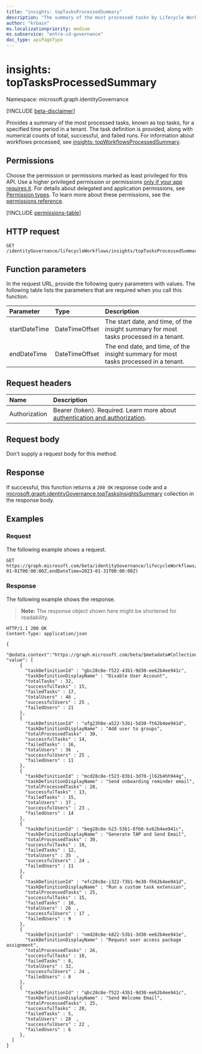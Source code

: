 ```yaml
---
title: "insights: topTasksProcessedSummary"
description: "The summary of the most processed tasks by Lifecycle Workflows in a tenant."
author: "krbain"
ms.localizationpriority: medium
ms.subservice: "entra-id-governance"
doc_type: apiPageType
---
```


# insights: topTasksProcessedSummary

Namespace: microsoft.graph.identityGovernance

[!INCLUDE [beta-disclaimer](../../includes/beta-disclaimer.md)]

Provides a summary of the most processed tasks, known as top tasks, for a specified time period in a tenant. The task definition is provided, along with numerical counts of total, successful, and failed runs. For information about workflows processed, see [insights: topWorkflowsProcessedSummary](identitygovernance-insights-topworkflowsprocessedsummary.md).

## Permissions

Choose the permission or permissions marked as least privileged for this API. Use a higher privileged permission or permissions [only if your app requires it](/graph/permissions-overview#best-practices-for-using-microsoft-graph-permissions). For details about delegated and application permissions, see [Permission types](/graph/permissions-overview#permission-types). To learn more about these permissions, see the [permissions reference](/graph/permissions-reference).

<!-- {
  "blockType": "permissions",
  "name": "identitygovernance-insights-toptasksprocessedsummary-permissions"
}
-->
[!INCLUDE [permissions-table](../includes/permissions/identitygovernance-insights-toptasksprocessedsummary-permissions.md)]

## HTTP request

<!-- {
  "blockType": "ignored"
}
-->
``` http
GET /identityGovernance/lifecycleWorkflows/insights/topTasksProcessedSummary
```

## Function parameters

In the request URL, provide the following query parameters with values. The following table lists the parameters that are required when you call this function.

|Parameter|Type|Description|
|:---|:---|:---|
|startDateTime|DateTimeOffset|The start date, and time, of the insight summary for most tasks processed in a tenant.|
|endDateTime|DateTimeOffset|The end date, and time, of the insight summary for most tasks processed in a tenant.|

## Request headers

|Name|Description|
|:---|:---|
|Authorization|Bearer {token}. Required. Learn more about [authentication and authorization](/graph/auth/auth-concepts).|

## Request body

Don't supply a request body for this method.

## Response

If successful, this function returns a `200 OK` response code and a [microsoft.graph.identityGovernance.topTasksInsightsSummary](../resources/identitygovernance-toptasksinsightssummary.md) collection in the response body.

## Examples

### Request

The following example shows a request.
<!-- {
  "blockType": "request",
  "name": "insightsthis.toptasksprocessedsummary"
}
-->
``` http
GET https://graph.microsoft.com/beta/identityGovernance/lifecycleWorkflows/insights/topTasksProcessedSummary(startDateTime=2023-01-01T00:00:00Z,endDateTime=2023-01-31T00:00:00Z)
```

### Response

The following example shows the response.
>**Note:** The response object shown here might be shortened for readability.
<!-- {
  "blockType": "response",
  "truncated": true,
  "@odata.type": "Collection(microsoft.graph.identityGovernance.topTasksInsightsSummary)"
}
-->
``` http
HTTP/1.1 200 OK
Content-Type: application/json

{
  "@odata.context":"https://graph.microsoft.com/beta/$metadata#Collection(microsoft.graph.identityGovernance.topTasksInsightsSummary)",
"value": [
     { 
       "taskDefinitionId" : "gbc28c8e-f522-43b1-9d30-ee62b4ee941c", 
       "taskDefinitionDisplayName" : "Disable User Account",  
       "totalTasks" : 32, 
       "successfulTasks" : 15, 
       "failedTasks" : 17, 
       "totalUsers" : 46 , 
       "successfulUsers" : 25 ,
       "failedUsers" : 21
     },
     { 
       "taskDefinitionId" : "afg23h8e-a522-53b1-5d30-ft62b4ee941d", 
       "taskDefinitionDisplayName" : "Add user to groups", 
       "totalProcessedTasks" : 30, 
       "successfulTasks" : 14, 
       "failedTasks" : 16, 
       "totalUsers" : 36  ,
       "successfulUsers" : 25 ,
       "failedUsers" : 11
     },   
     { 
       "taskDefinitionId" : "mcd28c8e-t523-83b1-3d70-jl62b4hh944g", 
       "taskDefinitionDisplayName" : "Send onboarding reminder email", 
       "totalProcessedTasks" : 28, 
       "successfulTasks" : 13, 
       "failedTasks" : 15, 
       "totalUsers" : 37 ,
       "successfulUsers" : 23 ,
       "failedUsers" : 14
     }, 
     { 
       "taskDefinitionId" : "beg28c8e-h23-53b1-8f60-kv62b4ee941c", 
       "taskDefinitionDisplayName" : "Generate TAP and Send Email", 
       "totalProcessedTasks" : 30, 
       "successfulTasks" : 18, 
       "failedTasks" : 12, 
       "totalUsers" : 35  ,
       "successfulUsers" : 24 ,
       "failedUsers" : 11
     }, 
     { 
       "taskDefinitionId" : "efc28c8e-j322-73b1-9e30-fh62b4ee941d", 
       "taskDefinitionDisplayName" : "Run a custom task extension", 
       "totalProcessedTasks" : 25, 
       "successfulTasks" : 15, 
       "failedTasks" : 10, 
       "totalUsers" : 26  ,
       "successfulUsers" : 17 ,
       "failedUsers" : 9
     }, 
     { 
       "taskDefinitionId" : "nmd28c8e-k822-53b1-3d30-ee62b4ee941e", 
       "taskDefinitionDisplayName" : "Request user access package assignment", 
       "totalProcessedTasks" : 26, 
       "successfulTasks" : 18, 
       "failedTasks" : 8, 
       "totalUsers" : 32,  
       "successfulUsers" : 24 ,
       "failedUsers" : 8
     }, 
     { 
       "taskDefinitionId" : "qbc28c8e-f522-43b1-9d30-ee62b4ee941c", 
       "taskDefinitionDisplayName" : "Send Welcome Email",  
       "totalProcessedTasks" : 25, 
       "successfulTasks" : 20, 
       "failedTasks" : 5, 
       "totalUsers" : 28  ,
       "successfulUsers" : 22 ,
       "failedUsers" : 6
     }, 
  ] 
}
```
